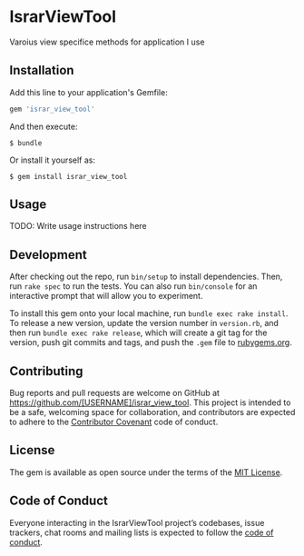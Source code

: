 # IsrarViewTool

Varoius view specifice methods for application I use

## Installation

Add this line to your application's Gemfile:

```ruby
gem 'israr_view_tool'
```

And then execute:

    $ bundle

Or install it yourself as:

    $ gem install israr_view_tool

## Usage

TODO: Write usage instructions here

## Development

After checking out the repo, run `bin/setup` to install dependencies. Then, run `rake spec` to run the tests. You can also run `bin/console` for an interactive prompt that will allow you to experiment.

To install this gem onto your local machine, run `bundle exec rake install`. To release a new version, update the version number in `version.rb`, and then run `bundle exec rake release`, which will create a git tag for the version, push git commits and tags, and push the `.gem` file to [rubygems.org](https://rubygems.org).

## Contributing

Bug reports and pull requests are welcome on GitHub at https://github.com/[USERNAME]/israr_view_tool. This project is intended to be a safe, welcoming space for collaboration, and contributors are expected to adhere to the [Contributor Covenant](http://contributor-covenant.org) code of conduct.

## License

The gem is available as open source under the terms of the [MIT License](https://opensource.org/licenses/MIT).

## Code of Conduct

Everyone interacting in the IsrarViewTool project’s codebases, issue trackers, chat rooms and mailing lists is expected to follow the [code of conduct](https://github.com/[USERNAME]/israr_view_tool/blob/master/CODE_OF_CONDUCT.md).
